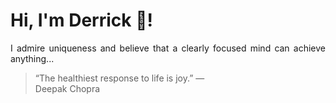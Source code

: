# Hi, I'm Derrick 👋!
<p align="justify">I admire uniqueness and believe that a clearly focused mind can achieve anything...</p> 
<!-- #quote-start -->
<blockquote>&ldquo;The healthiest response to life is joy.&rdquo; &mdash; <footer>Deepak Chopra</footer></blockquote>
<!-- #quote-end -->
